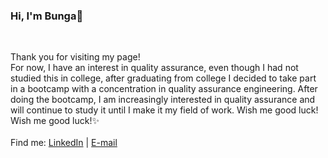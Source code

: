 ### Hi, I'm Bunga👋
<br>

Thank you for visiting my page!
<br> For now, I have an interest in quality assurance, even though I had not studied this in college, after graduating from college I decided to take part in a bootcamp with a concentration in quality assurance engineering. After doing the bootcamp, I am increasingly interested in quality assurance and will continue to study it until I make it my field of work. Wish me good luck!
<br> Wish me good luck!✨
<br> 
<br>
Find me:
[LinkedIn](https://www.linkedin.com/in/bungaayuferdiyanti/) | 
[E-mail](mailto:bungaayu9599@gmail.com)
 

<!--
**bungaayu/bungaayu** is a ✨ _special_ ✨ repository because its `README.md` (this file) appears on your GitHub profile.

Here are some ideas to get you started:

- 🔭 I’m currently working on ...
- 🌱 I’m currently learning ...
- 👯 I’m looking to collaborate on ...
- 🤔 I’m looking for help with ...
- 💬 Ask me about ...
- 📫 How to reach me: ...
- 😄 Pronouns: ...
- ⚡ Fun fact: ...
-->

